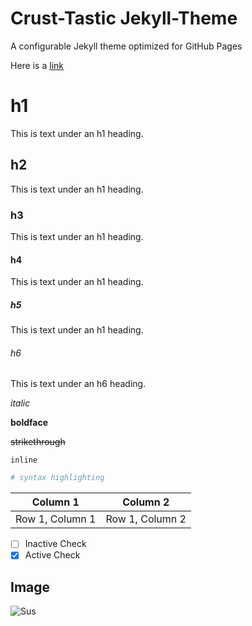 # Crust-Tastic Jekyll-Theme
A configurable Jekyll theme optimized for GitHub Pages

Here is a [link](/)

# h1
This is text under an h1 heading.

## h2
This is text under an h1 heading.

### h3
This is text under an h1 heading.

#### h4
This is text under an h1 heading.

##### h5
This is text under an h1 heading.

###### h6
This is text under an h6 heading.

*italic*

**boldface**

~~strikethrough~~

`inline`

```yaml
# syntax highlighting
```

Column 1 | Column 2
--- | ---
Row 1, Column 1 | Row 1, Column 2

- [ ] Inactive Check
- [x] Active Check

## Image
![Sus](https://i.imgur.com/ID8CDxI.jpg)
